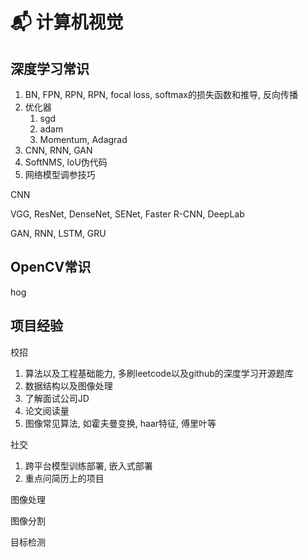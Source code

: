 # 📬 计算机视觉

## 深度学习常识

1. BN, FPN, RPN, RPN, focal loss, softmax的损失函数和推导, 反向传播
2. 优化器
   1. sgd
   2. adam
   3. Momentum, Adagrad
3. CNN, RNN, GAN
4. SoftNMS, loU伪代码
5. 网络模型调参技巧

CNN

VGG, ResNet, DenseNet, SENet, Faster R-CNN, DeepLab

GAN, RNN, LSTM, GRU

## OpenCV常识

hog

## 项目经验

校招

1. 算法以及工程基础能力, 多刷leetcode以及github的深度学习开源题库
2. 数据结构以及图像处理
3. 了解面试公司JD
4. 论文阅读量
5. 图像常见算法, 如霍夫曼变换, haar特征, 傅里叶等

社交

1. 跨平台模型训练部署, 嵌入式部署
2. 重点问简历上的项目

图像处理

图像分割

目标检测
